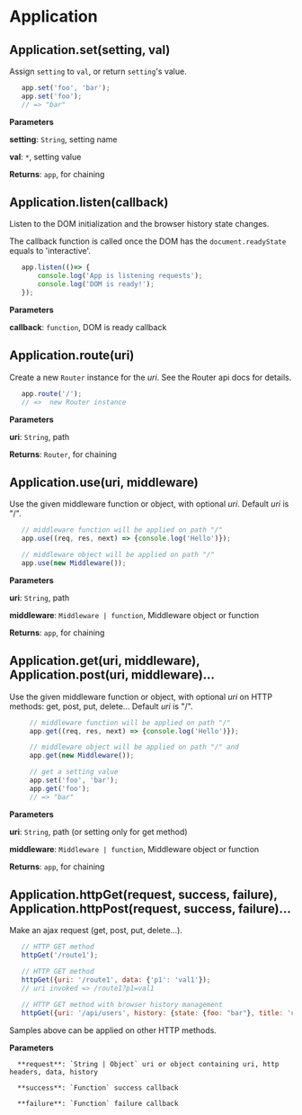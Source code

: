 # Application


## Application.set(setting, val)

Assign `setting` to `val`, or return `setting`'s value.

```js
   app.set('foo', 'bar');
   app.set('foo');
   // => "bar"
```

**Parameters**

  **setting**: `String`, setting name

  **val**: `*`, setting value

**Returns**: `app`, for chaining


## Application.listen(callback)

Listen to the DOM initialization and the browser history state changes.

The callback function is called once the DOM has
the `document.readyState` equals to 'interactive'.

```js
   app.listen(()=> {
       console.log('App is listening requests');
       console.log('DOM is ready!');
   });
```

**Parameters**

  **callback**: `function`, DOM is ready callback


## Application.route(uri)

Create a new `Router` instance for the _uri_.
See the Router api docs for details.

```js
   app.route('/');
   // =>  new Router instance
```

**Parameters**

  **uri**: `String`, path

**Returns**: `Router`, for chaining


## Application.use(uri, middleware)

Use the given middleware function or object, with optional _uri_.
Default _uri_ is "/".

```js
   // middleware function will be applied on path "/"
   app.use((req, res, next) => {console.log('Hello')});

   // middleware object will be applied on path "/"
   app.use(new Middleware());
```

**Parameters**

   **uri**: `String`, path

   **middleware**: `Middleware | function`, Middleware object or function

**Returns**: `app`, for chaining


## Application.get(uri, middleware), Application.post(uri, middleware)...

Use the given middleware function or object, with optional _uri_ on
HTTP methods: get, post, put, delete...
Default _uri_ is "/".

```js
     // middleware function will be applied on path "/"
     app.get((req, res, next) => {console.log('Hello')});

     // middleware object will be applied on path "/" and
     app.get(new Middleware());

     // get a setting value
     app.set('foo', 'bar');
     app.get('foo');
     // => "bar"
```

**Parameters**

  **uri**: `String`, path (or setting only for get method)

  **middleware**: `Middleware | function`, Middleware object or function

**Returns**: `app`, for chaining


## Application.httpGet(request, success, failure), Application.httpPost(request, success, failure)...

Make an ajax request (get, post, put, delete...).

```js
   // HTTP GET method
   httpGet('/route1');

   // HTTP GET method
   httpGet({uri: '/route1', data: {'p1': 'val1'});
   // uri invoked => /route1?p1=val1

   // HTTP GET method with browser history management
   httpGet({uri: '/api/users', history: {state: {foo: "bar"}, title: 'users page', uri: '/view/users'});
```

Samples above can be applied on other HTTP methods.

**Parameters**

      **request**: `String | Object` uri or object containing uri, http headers, data, history

      **success**: `Function` success callback

      **failure**: `Function` failure callback


